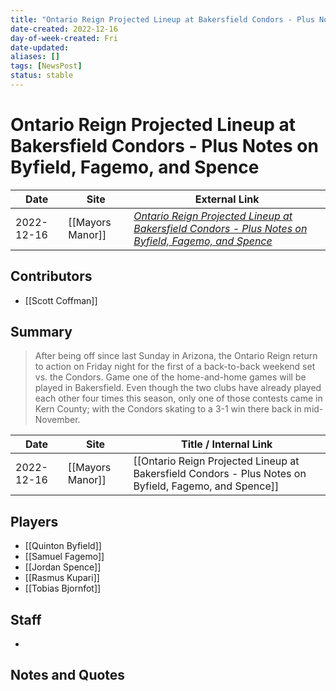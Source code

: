 ```yaml
---
title: "Ontario Reign Projected Lineup at Bakersfield Condors - Plus Notes on Byfield, Fagemo, and Spence"
date-created: 2022-12-16
day-of-week-created: Fri
date-updated: 
aliases: []
tags: [NewsPost]
status: stable
---
```


# Ontario Reign Projected Lineup at Bakersfield Condors - Plus Notes on Byfield, Fagemo, and Spence

| Date       | Site             | External Link                                                                                                                                                                                                                         |
| ---------- | ---------------- | ------------------------------------------------------------------------------------------------------------------------------------------------------------------------------------------------------------------------------------- |
| 2022-12-16 | [[Mayors Manor]] | [*Ontario Reign Projected Lineup at Bakersfield Condors - Plus Notes on Byfield, Fagemo, and Spence*](https://mayorsmanor.com/2022/12/ontario-reign-projected-lineup-at-bakersfield-condors-plus-notes-on-byfield-fagemo-and-spence/) |

## Contributors
- [[Scott Coffman]]

## Summary
> After being off since last Sunday in Arizona, the Ontario Reign return to action on Friday night for the first of a back-to-back weekend set vs. the Condors. Game one of the home-and-home games will be played in Bakersfield. Even though the two clubs have already played each other four times this season, only one of those contests came in Kern County; with the Condors skating to a 3-1 win there back in mid-November.

| Date       | Site             | Title / Internal Link                                                                                 |
| ---------- | ---------------- | ----------------------------------------------------------------------------------------------------- |
| 2022-12-16 | [[Mayors Manor]] | [[Ontario Reign Projected Lineup at Bakersfield Condors - Plus Notes on Byfield, Fagemo, and Spence]] |

## Players
- [[Quinton Byfield]]
- [[Samuel Fagemo]]
- [[Jordan Spence]]
- [[Rasmus Kupari]]
- [[Tobias Bjornfot]]

## Staff
- 

## Notes and Quotes

